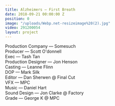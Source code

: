 ```yaml
---
title: Alzheimers — First Breath
date: 2018-09-21 00:00:00 Z
position: 0
image: "/uploads/Webp.net-resizeimage%20(2).jpg"
video: 291200054
layout: project
---
```


Production Company — Somesuch  
Producer — Scott O'donnell  
Exec — Tash Tan  
Production Designer — Jon Henson  
Casting — Leanne Flinn  
DOP — Mark Silk  
Editor — Dan Sherwen @ Final Cut  
VFX — MPC  
Music — Daniel Hart  
Sound Design — Jon Clarke @ Factory  
Grade — George K @ MPC 